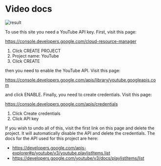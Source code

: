 Video docs
==========

![result](https://github.com/cup/umber/releases/download/dunkey/image.jpg)

To use this site you need a YouTube API key. First, visit this page:

https://console.developers.google.com/cloud-resource-manager

1. Click CREATE PROJECT
2. Project name: YouTube
3. Click CREATE

then you need to enable the YouTube API. Visit this page:

https://console.developers.google.com/apis/library/youtube.googleapis.com

and click ENABLE. Finally, you need to create credentials. Visit this page:

https://console.developers.google.com/apis/credentials

1. Click Create credentials
2. Click API key

If you wish to undo all of this, visit the first link on this page and delete
the project. It will automatically disable the API and delete the credentials.
The docs for the API used for this project are here:

- https://developers.google.com/apis-explorer#p/youtube/v3/youtube.playlistItems.list
- https://developers.google.com/youtube/v3/docs/playlistItems/list
